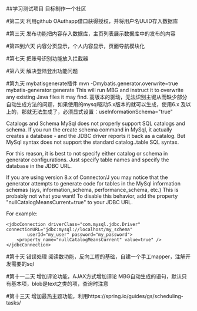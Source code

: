 ##学习测试项目
目标制作一个社区

#第二天
利用github OAuthapp借口获得授权，并将用户名UUID存入数据库

#第三天
发布功能把内容存入数据库，主页列表展示数据库中的发布的内容

#第四到六天
内容分页显示，个人内容显示，页面导航模块化

#第七天
把账号识别功能放入拦截器

#第八天
解决登陆登出功能问题

#第九天
mybatisgenerate插件
mvn -Dmybatis.generator.overwrite=true mybatis-generator:generate
This will run MBG and instruct it to overwrite any existing Java files it may find.
高版本的驱动，无法识别主键从而缺少部分自动生成方法的问题，如果使用的mysql驱动5.x版本的就可以生成，使用6.x 及以上的，那就无法生成了，必须显式设置：useInformationSchema="true"

Catalogs and Schema
MySql does not properly support SQL catalogs and schema. If you run the create schema command in MySql, it actually creates a database - and the JDBC driver reports it back as a catalog. But MySql syntax does not support the standard catalog..table SQL syntax.

For this reason, it is best to not specify either catalog or schema in generator configurations. Just specify table names and specify the database in the JDBC URL.

If you are using version 8.x of Connector/J you may notice that the generator attempts to generate code for tables in the MySql information schemas (sys, information_schema, performance_schema, etc.) This is probably not what you want! To disable this behavior, add the property "nullCatalogMeansCurrent=true" to your JDBC URL.

For example:

    <jdbcConnection driverClass="com.mysql.jdbc.Driver" connectionURL="jdbc:mysql://localhost/my_schema"
            userId="my_user" password="my_password">
        <property name="nullCatalogMeansCurrent" value=true" />
    </jdbcConnection>
    
#第十天
错误处理
阅读数功能，反向工程的基础，自建一个手工mapper，注解开发需要的sql

#第十一二天
增加评论功能，AJAX方式增加评论
MBG自动生成的语句，默认只有基本项，blob是text之类的项，查询时注意

#第十三天
增加最热主题功能，利用https://spring.io/guides/gs/scheduling-tasks/